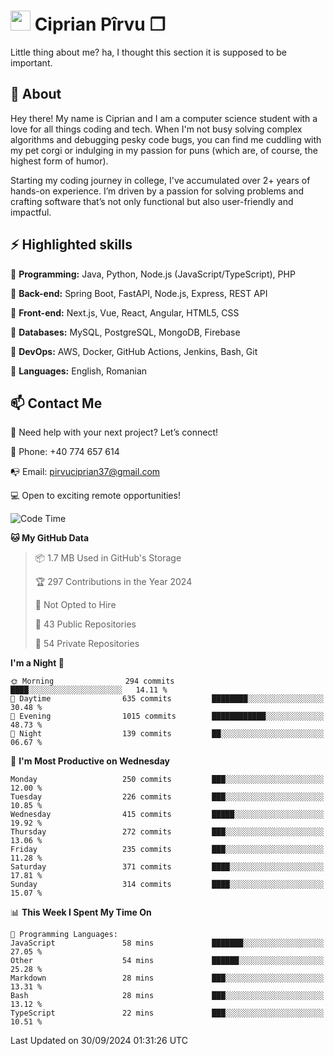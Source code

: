 # <img height="32px" src="https://user-images.githubusercontent.com/74038190/216122041-518ac897-8d92-4c6b-9b3f-ca01dcaf38ee.png"> Ciprian Pîrvu ❐ </h1>

Little thing about me? ha, I thought this section it is supposed to be important.

## 🧐 About

Hey there! My name is Ciprian and I am a computer science student with a love for all things coding and tech. When I'm not busy solving complex algorithms and debugging pesky code bugs, you can find me cuddling with my pet corgi or indulging in my passion for puns (which are, of course, the highest form of humor).

Starting my coding journey in college, I've accumulated over 2+ years of hands-on experience. I’m driven by a passion for solving problems and crafting software that’s not only functional but also user-friendly and impactful.


## ⚡ Highlighted skills

🎯 **Programming:** Java, Python, Node.js (JavaScript/TypeScript), PHP

🎯 **Back-end:** Spring Boot, FastAPI, Node.js, Express, REST API

🎯 **Front-end:** Next.js, Vue, React, Angular, HTML5, CSS

🎯 **Databases:** MySQL, PostgreSQL, MongoDB, Firebase

🎯 **DevOps:** AWS, Docker, GitHub Actions, Jenkins, Bash, Git

🎯 **Languages:** English, Romanian



## 📫 Contact Me

🤝 Need help with your next project? Let’s connect!

📱 Phone: +40 774 657 614

📭 Email: pirvuciprian37@gmail.com


💻 Open to exciting remote opportunities!

<!--START_SECTION:waka-->
![Code Time](http://img.shields.io/badge/Code%20Time-2%2C138%20hrs%2025%20mins-blue)

**🐱 My GitHub Data** 

> 📦 1.7 MB Used in GitHub's Storage 
 > 
> 🏆 297 Contributions in the Year 2024
 > 
> 🚫 Not Opted to Hire
 > 
> 📜 43 Public Repositories 
 > 
> 🔑 54 Private Repositories 
 > 
**I'm a Night 🦉** 

```text
🌞 Morning                294 commits         ████░░░░░░░░░░░░░░░░░░░░░   14.11 % 
🌆 Daytime                635 commits         ████████░░░░░░░░░░░░░░░░░   30.48 % 
🌃 Evening                1015 commits        ████████████░░░░░░░░░░░░░   48.73 % 
🌙 Night                  139 commits         ██░░░░░░░░░░░░░░░░░░░░░░░   06.67 % 
```
📅 **I'm Most Productive on Wednesday** 

```text
Monday                   250 commits         ███░░░░░░░░░░░░░░░░░░░░░░   12.00 % 
Tuesday                  226 commits         ███░░░░░░░░░░░░░░░░░░░░░░   10.85 % 
Wednesday                415 commits         █████░░░░░░░░░░░░░░░░░░░░   19.92 % 
Thursday                 272 commits         ███░░░░░░░░░░░░░░░░░░░░░░   13.06 % 
Friday                   235 commits         ███░░░░░░░░░░░░░░░░░░░░░░   11.28 % 
Saturday                 371 commits         ████░░░░░░░░░░░░░░░░░░░░░   17.81 % 
Sunday                   314 commits         ████░░░░░░░░░░░░░░░░░░░░░   15.07 % 
```


📊 **This Week I Spent My Time On** 

```text
💬 Programming Languages: 
JavaScript               58 mins             ███████░░░░░░░░░░░░░░░░░░   27.05 % 
Other                    54 mins             ██████░░░░░░░░░░░░░░░░░░░   25.28 % 
Markdown                 28 mins             ███░░░░░░░░░░░░░░░░░░░░░░   13.31 % 
Bash                     28 mins             ███░░░░░░░░░░░░░░░░░░░░░░   13.12 % 
TypeScript               22 mins             ███░░░░░░░░░░░░░░░░░░░░░░   10.51 % 
```


 Last Updated on 30/09/2024 01:31:26 UTC
<!--END_SECTION:waka-->
